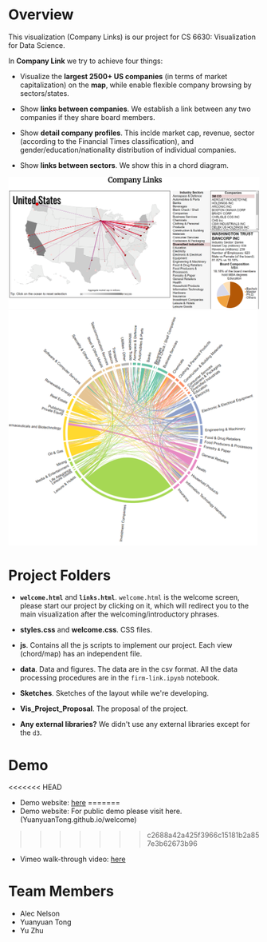 # Overview
This visualization (Company Links) is our project for CS 6630: Visualization for Data Science. 

In **Company Link** we try to achieve four things:
- Visualize the **largest 2500+ US companies** (in terms of market capitalization) on the **map**, while enable flexible company browsing by sectors/states.

- Show **links between companies**. We establish a link between any two companies if they share board members.

- Show **detail company profiles**. This inclde market cap, revenue, sector (according to the Financial Times classification), and gender/education/nationality distribution of individual companies.

- Show **links between sectors**. We show this in a chord diagram.

![image](data/view-map.png)
<img src="data/view-chord.png" width='500'></img>


# Project Folders
- **`welcome.html`** and **`links.html`**. `welcome.html` is the welcome screen, please start our project by clicking on it, which will redirect you to the main visualization after the welcoming/introductory phrases.

- **styles.css** and **welcome.css**. CSS files.

- **js**. Contains all the js scripts to implement our project. Each view (chord/map) has an independent file.

- **data**. Data and figures. The data are in the csv format. All the data processing procedures are in the `firm-link.ipynb` notebook.

- **Sketches**. Sketches of the layout while we're developing.

- **Vis_Project_Proposal**. The proposal of the project.

- **Any external libraries?** We didn't use any external libraries except for the `d3`.

# Demo
<<<<<<< HEAD
- Demo website: [here](https://yuanyuantong.github.io/CompanyLinks)
=======
- Demo website: For public demo please visit here. (YuanyuanTong.github.io/welcome)
>>>>>>> c2688a42a425f3966c15181b2a857e3b62673b96

- Vimeo walk-through video: [here](https://vimeo.com/376748186)


# Team Members
- Alec Nelson
- Yuanyuan Tong
- Yu Zhu
